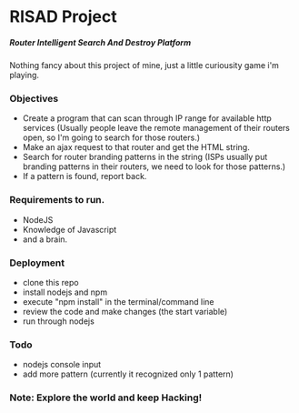 # RISAD Project
##### Router Intelligent Search And Destroy Platform


Nothing fancy about this project of mine, just a little curiousity game i'm playing.

### Objectives
- Create a program that can scan through IP range for available http services (Usually people leave the remote management of their routers open, so I'm going to search for those routers.)
- Make an ajax request to that router and get the HTML string.
- Search for router branding patterns in the string (ISPs usually put branding patterns in their routers, we need to look for those patterns.)
- If a pattern is found, report back.

### Requirements to run.
- NodeJS
- Knowledge of Javascript
- and a brain.

### Deployment
- clone this repo
- install nodejs and npm
- execute "npm install" in the terminal/command line
- review the code and make changes (the start variable)
- run through nodejs

### Todo
- nodejs console input
- add more pattern (currently it recognized only 1 pattern)

### Note: Explore the world and keep Hacking!
